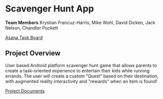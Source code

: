 # Scavenger Hunt App

**Team Members**
Krystian Francuz-Harris, Mike Wohl, David Dicken, Jack Nelson, Chandler Puckett<br>

[Asana Task Board](https://app.asana.com/0/1199185554910949/board)<br>

## Project Overview
User based Android platform scavenger hunt game that allows parents to create a task-oriented experience to entertain their kids while running errands. The user will create a custom “Quest” based on their destination, with augmented reality interactivity and "rewards" when an item is found!

[Project Documents](https://drive.google.com/drive/folders/16NnexZzA5fRYzzEOrDPlrTXU8pRyE5RN)

